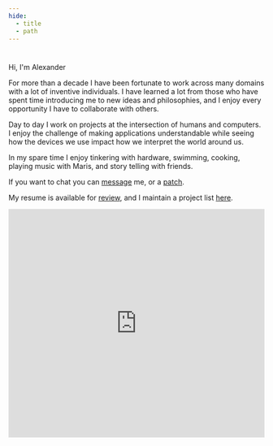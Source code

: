 ```yaml
---
hide:
  - title
  - path
---
```

#
<style>
  .md-typeset h1,
  .md-content__button {
    display: none;
  }
</style>

Hi, I'm Alexander

For more than a decade I have been fortunate to work across many domains with a lot of inventive individuals. I have
learned a lot from those who have spent time introducing me to new ideas and philosophies, and I enjoy every opportunity
I have to collaborate with others.

Day to day I work on projects at the intersection of humans and computers. I enjoy the challenge of making applications
understandable while seeing how the devices we use impact how we interpret the world around us.

In my spare time I enjoy tinkering with hardware, swimming, cooking, playing music with Maris, and story telling with
friends.

If you want to chat you can [message]("mailto:alexander@burningdaylight.io") me, or
a [patch]("https://github.com/n0mn0m/").

My resume is available for [review](programming/resume.md), and I maintain a project list [here](programming/portfolio.md).
<section>
<iframe title="Apple Music Favorites Mix Viewer" allow="autoplay *; encrypted-media *; fullscreen *" frameborder="0" height="450" style="width: 100%; max-width: 660px; overflow: hidden; background: none;" sandbox="allow-forms allow-popups allow-same-origin allow-scripts allow-storage-access-by-user-activation allow-top-navigation-by-user-activation" src="https://embed.music.apple.com/us/playlist/favorites-mix/pl.pm-d5779e520ff52d7ff48ccfc6a4eff32d"></iframe>
</section>
